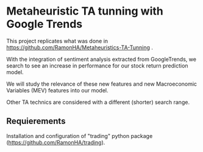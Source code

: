 # Metaheuristic TA tunning with Google Trends

This project replicates what was done in https://github.com/RamonHA/Metaheuristics-TA-Tunning .

With the integration of sentiment analysis extracted from GoogleTrends, we search to see an increase in performance for our stock return prediction model.

We will study the relevance of these new features and new Macroeconomic Variables (MEV) features into our model.

Other TA technics are considered with a different (shorter) search range.

## Requierements
Installation and configuration of "trading" python package (https://github.com/RamonHA/trading).


